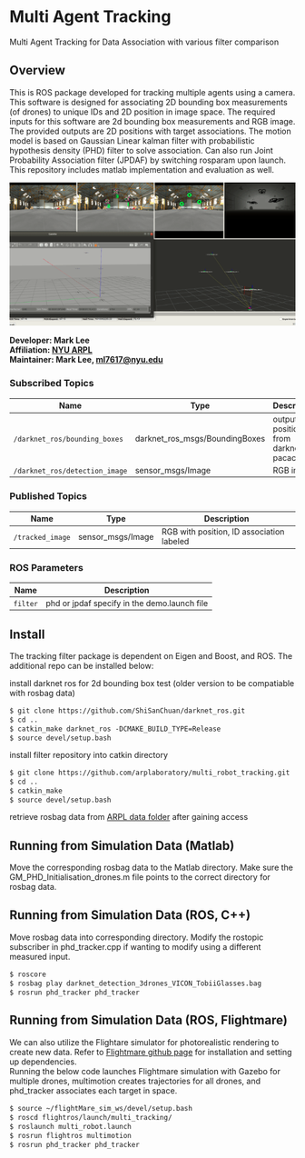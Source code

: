 # Multi Agent Tracking 
Multi Agent Tracking for Data Association with various filter comparison

## Overview
This is ROS package developed for tracking multiple agents using a camera. This software is designed for associating 2D bounding box measurements (of drones) to unique IDs and 2D position in image space. The required inputs for this software are 2d bounding box measurements and RGB image. The provided outputs are 2D positions with target associations. The motion model is based on Gaussian Linear kalman filter with probabilistic hypothesis density (PHD) filter to solve association. Can also run Joint Probability Association filter (JPDAF) by switching rosparam upon launch. This repository includes matlab implementation and evaluation as well.    

![Screenshot](doc/tracking.png)


**Developer: Mark Lee<br />
Affiliation: [NYU ARPL](https://wp.nyu.edu/arpl/)<br />
Maintainer: Mark Lee, ml7617@nyu.edu<br />**

### Subscribed Topics
|Name|Type|Description|
|---|---|---|
|`/darknet_ros/bounding_boxes`|darknet_ros_msgs/BoundingBoxes|output 2D position from darknet ros pacackage|
|`/darknet_ros/detection_image`|sensor_msgs/Image|RGB image|

### Published Topics
|Name|Type|Description|
|---|---|---|
|`/tracked_image`|sensor_msgs/Image|RGB with position, ID association labeled|

### ROS Parameters
|Name|Description|
|---|---|
|`filter`|phd or jpdaf specify in the demo.launch file|


## Install
The tracking filter package is dependent on Eigen and Boost, and ROS. The additional repo can be installed below:

install darknet ros for 2d bounding box test (older version to be compatiable with rosbag data)
```
$ git clone https://github.com/ShiSanChuan/darknet_ros.git
$ cd ..
$ catkin_make darknet_ros -DCMAKE_BUILD_TYPE=Release
$ source devel/setup.bash
```

install filter repository into catkin directory
```
$ git clone https://github.com/arplaboratory/multi_robot_tracking.git
$ cd ..
$ catkin_make
$ source devel/setup.bash
```

retrieve rosbag data from [ARPL data folder](https://drive.google.com/drive/folders/1xc6DbgBbhABoLlvGTSrrJ1zFWL4S-ZTt?usp=sharing) after gaining access

## Running from Simulation Data (Matlab)
Move the corresponding rosbag data to the Matlab directory. Make sure the GM_PHD_Initialisation_drones.m file points to the correct directory for rosbag data. 

## Running from Simulation Data (ROS, C++)
Move rosbag data into corresponding directory. Modify the rostopic subscriber in phd_tracker.cpp if wanting to modify using a different measured input.
```
$ roscore
$ rosbag play darknet_detection_3drones_VICON_TobiiGlasses.bag 
$ rosrun phd_tracker phd_tracker

```

## Running from Simulation Data (ROS, Flightmare)
We can also utilize the Flightare simulator for photorealistic rendering to create new data. Refer to [Flightmare github page](https://github.com/uzh-rpg/flightmare) for installation and setting up dependencies. <br />
Running the below code launches Flightmare simulation with Gazebo for multiple drones, multimotion creates trajectories for all drones, and phd_tracker associates each target in space.
```
$ source ~/flightMare_sim_ws/devel/setup.bash
$ roscd flightros/launch/multi_tracking/
$ roslaunch multi_robot.launch 
$ rosrun flightros multimotion
$ rosrun phd_tracker phd_tracker
```

